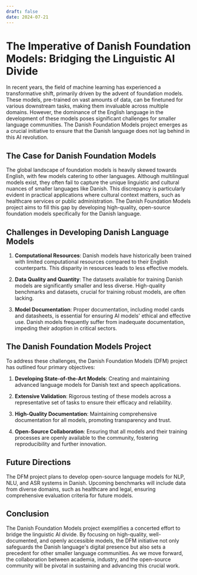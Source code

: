 ```yaml
---
draft: false
date: 2024-07-21
---
```


# The Imperative of Danish Foundation Models: Bridging the Linguistic AI Divide

In recent years, the field of machine learning has experienced a transformative shift, primarily driven by the advent of foundation models. These models, pre-trained on vast amounts of data, can be finetuned for various downstream tasks, making them invaluable across multiple domains. However, the dominance of the English language in the development of these models poses significant challenges for smaller language communities. The Danish Foundation Models project emerges as a crucial initiative to ensure that the Danish language does not lag behind in this AI revolution.

<!-- more -->

## The Case for Danish Foundation Models

The global landscape of foundation models is heavily skewed towards English, with few models catering to other languages. Although multilingual models exist, they often fail to capture the unique linguistic and cultural nuances of smaller languages like Danish. This discrepancy is particularly evident in practical applications where cultural context matters, such as healthcare services or public administration. The Danish Foundation Models project aims to fill this gap by developing high-quality, open-source foundation models specifically for the Danish language.

## Challenges in Developing Danish Language Models

1. **Computational Resources**: Danish models have historically been trained with limited computational resources compared to their English counterparts. This disparity in resources leads to less effective models.
   
2. **Data Quality and Quantity**: The datasets available for training Danish models are significantly smaller and less diverse. High-quality benchmarks and datasets, crucial for training robust models, are often lacking.

3. **Model Documentation**: Proper documentation, including model cards and datasheets, is essential for ensuring AI models' ethical and effective use. Danish models frequently suffer from inadequate documentation, impeding their adoption in critical sectors.

## The Danish Foundation Models Project

To address these challenges, the Danish Foundation Models (DFM) project has outlined four primary objectives:

1. **Developing State-of-the-Art Models**: Creating and maintaining advanced language models for Danish text and speech applications.
   
2. **Extensive Validation**: Rigorous testing of these models across a representative set of tasks to ensure their efficacy and reliability.
   
3. **High-Quality Documentation**: Maintaining comprehensive documentation for all models, promoting transparency and trust.
   
4. **Open-Source Collaboration**: Ensuring that all models and their training processes are openly available to the community, fostering reproducibility and further innovation.

## Future Directions

The DFM project plans to develop open-source language models for NLP, NLU, and ASR systems in Danish. Upcoming benchmarks will include data from diverse domains, such as healthcare and legal, ensuring comprehensive evaluation criteria for future models.

## Conclusion

The Danish Foundation Models project exemplifies a concerted effort to bridge the linguistic AI divide. By focusing on high-quality, well-documented, and openly accessible models, the DFM initiative not only safeguards the Danish language's digital presence but also sets a precedent for other smaller language communities. As we move forward, the collaboration between academia, industry, and the open-source community will be pivotal in sustaining and advancing this crucial work.
